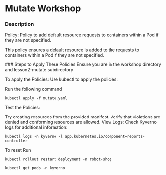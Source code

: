 
# Mutate Workshop

### Description
Policy: Policy to add default resource requests to containers within a Pod if they are not specified.

This policy ensures a default resource is added to the requests to containers within a Pod if they are not specified.

### Steps to Apply These Policies
Ensure you are in the workshop directory and lesson2-mutate subdirectory

To apply the Policies: Use kubectl to apply the policies:

Run the following command
```
kubectl apply -f mutate.yaml

```

Test the Policies:

Try creating resources from the provided manifest.
Verify that violations are denied and conforming resources are allowed.
View Logs: Check Kyverno logs for additional information:

```
kubectl logs -n kyverno -l app.kubernetes.io/component=reports-controller
```

To reset
Run

```
kubectl rollout restart deployment -n robot-shop
```

```
kubectl get pods -n kyverno
```